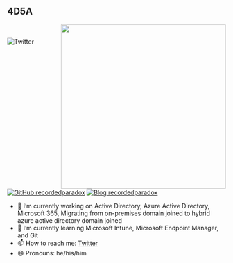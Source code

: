 <h2>4D5A</h2>

<img align="right" src="https://github-readme-stats.vercel.app/api?username=4D5A&show_icons=true&theme=dark" width="380">

</br>


![Twitter](https://img.shields.io/twitter/follow/recordedparadox?style=social)

[![GitHub recordedparadox](https://img.shields.io/github/followers/4D5A?label=follow%20github&style=flat-square)](https://github.com/4D5A)
[![Blog recordedparadox](https://img.shields.io/badge/follow-blog-brightgreen)](https://medium.com/security-in-the-cloud)

- 🔭 I’m currently working on Active Directory, Azure Active Directory, Microsoft 365, Migrating from on-premises domain joined to hybrid azure active directory domain joined
- 🌱 I’m currently learning Microsoft Intune, Microsoft Endpoint Manager, and Git
- 📫 How to reach me: [Twitter](https://twitter.com/recordedparadox)
- 😄 Pronouns: he/his/him


  

<!--
**4D5A/4D5A** is a ✨ _special_ ✨ repository because its `README.md` (this file) appears on your GitHub profile.

Here are some ideas to get you started:

- 🔭 I’m currently working on ...
- 🌱 I’m currently learning ...
- 👯 I’m looking to collaborate on ...
- 🤔 I’m looking for help with ...
- 💬 Ask me about ...
- 📫 How to reach me: ...
- 😄 Pronouns: ...
- ⚡ Fun fact: ...
-->
